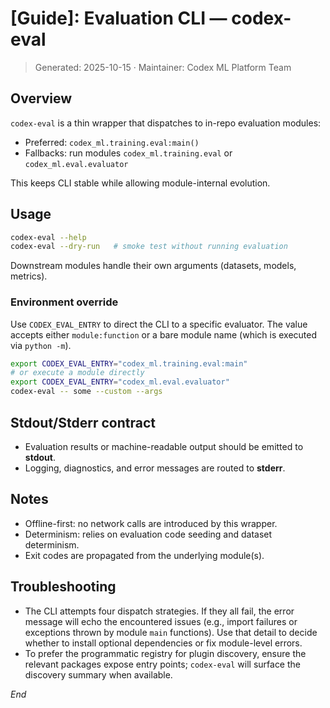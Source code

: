 # [Guide]: Evaluation CLI — codex-eval
> Generated: 2025-10-15 · Maintainer: Codex ML Platform Team


## Overview
`codex-eval` is a thin wrapper that dispatches to in-repo evaluation modules:
- Preferred: `codex_ml.training.eval:main()`
- Fallbacks: run modules `codex_ml.training.eval` or `codex_ml.eval.evaluator`

This keeps CLI stable while allowing module-internal evolution.

## Usage
```bash
codex-eval --help
codex-eval --dry-run   # smoke test without running evaluation
```

Downstream modules handle their own arguments (datasets, models, metrics).

### Environment override
Use `CODEX_EVAL_ENTRY` to direct the CLI to a specific evaluator. The value accepts either
`module:function` or a bare module name (which is executed via `python -m`).

```bash
export CODEX_EVAL_ENTRY="codex_ml.training.eval:main"
# or execute a module directly
export CODEX_EVAL_ENTRY="codex_ml.eval.evaluator"
codex-eval -- some --custom --args
```

## Stdout/Stderr contract
- Evaluation results or machine-readable output should be emitted to **stdout**.
- Logging, diagnostics, and error messages are routed to **stderr**.

## Notes
- Offline-first: no network calls are introduced by this wrapper.
- Determinism: relies on evaluation code seeding and dataset determinism.
- Exit codes are propagated from the underlying module(s).

## Troubleshooting
- The CLI attempts four dispatch strategies. If they all fail, the error message will
  echo the encountered issues (e.g., import failures or exceptions thrown by module `main`
  functions). Use that detail to decide whether to install optional dependencies or fix
  module-level errors.
- To prefer the programmatic registry for plugin discovery, ensure the relevant
  packages expose entry points; `codex-eval` will surface the discovery summary when
  available.

*End*
